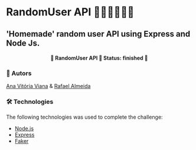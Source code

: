 # RandomUser API 👩🏻‍🌾🤹🏻‍♂️

## 'Homemade' random user API using Express and Node Js.

<h4 align="center"> 
	🚧  RandomUser API 🚀 Status: finished  🚧
</h4>

### 🍄 Autors
 <a href="https://github.com/anvitrola">Ana Vitória Viana</a> &
  <a href="https://github.com/RafaelVi">Rafael Almeida</a>

### 🛠 Technologies

The following technologies was used to complete the challenge:

- [Node.js](https://nodejs.org/en/)
- [Express](https://expressjs.com/en/)
- [Faker](https://github.com/Marak/Faker.js)
